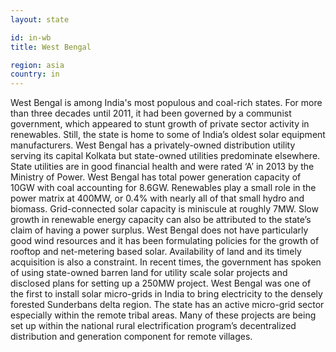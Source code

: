 ```yaml
---
layout: state

id: in-wb
title: West Bengal

region: asia
country: in
---
```

West Bengal is among India's most populous and coal-rich states. For more than three decades until 2011, it had been governed by a communist government, which appeared to stunt growth of private sector activity in renewables. Still, the state is home to some of India’s oldest solar equipment manufacturers.
West Bengal has a privately-owned distribution utility serving its capital Kolkata but state-owned utilities predominate elsewhere. State utilities are in good financial health and were rated ‘A’ in 2013 by the Ministry of Power. West Bengal has total power generation capacity of 10GW with coal accounting for 8.6GW. Renewables play a small role in the power matrix at 400MW, or 0.4% with nearly all of that small hydro and biomass. Grid-connected solar capacity is miniscule at roughly 7MW.
Slow growth in renewable energy capacity can also be attributed to the state’s claim of having a power surplus. West Bengal does not have particularly good wind resources and it has been formulating policies for the growth of rooftop and net-metering based solar. 
Availability of land and its timely acquisition is also a constraint. In recent times, the government has spoken of using state-owned barren land for utility scale solar projects and disclosed plans for setting up a 250MW project. 
West Bengal was one of the first to install solar micro-grids in India to bring electricity to the densely forested Sunderbans delta region. The state has an active micro-grid sector especially within the remote tribal areas. Many of these projects are being set up within the national rural electrification program’s decentralized distribution and generation component for remote villages.
